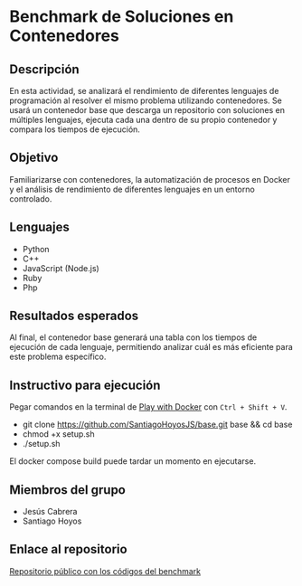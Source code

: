 # Benchmark de Soluciones en Contenedores

## Descripción

En esta actividad, se analizará el rendimiento de diferentes lenguajes de programación al resolver el mismo problema utilizando contenedores. Se usará un contenedor base que descarga un repositorio con soluciones en múltiples lenguajes, ejecuta cada una dentro de su propio contenedor y compara los tiempos de ejecución.

## Objetivo

Familiarizarse con contenedores, la automatización de procesos en Docker y el análisis de rendimiento de diferentes lenguajes en un entorno controlado.


## Lenguajes
- Python
- C++
- JavaScript (Node.js)
- Ruby
- Php

## Resultados esperados
Al final, el contenedor base generará una tabla con los tiempos de ejecución de cada lenguaje, permitiendo analizar cuál es más eficiente para este problema específico.

## Instructivo para ejecución

Pegar comandos en la terminal de [Play with Docker](https://labs.play-with-docker.com/) con `Ctrl + Shift + V`.  

- git clone https://github.com/SantiagoHoyosJS/base.git base && cd base
- chmod +x setup.sh
- ./setup.sh

El docker compose build puede tardar un momento en ejecutarse.

## Miembros del grupo
- Jesús Cabrera
- Santiago Hoyos

## Enlace al repositorio
[Repositorio público con los códigos del benchmark](https://github.com/JesusC25/Soluciones.git)
